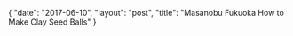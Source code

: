 {
   "date": "2017-06-10",
   "layout": "post",
   "title": "Masanobu Fukuoka How to Make Clay Seed Balls"
}

